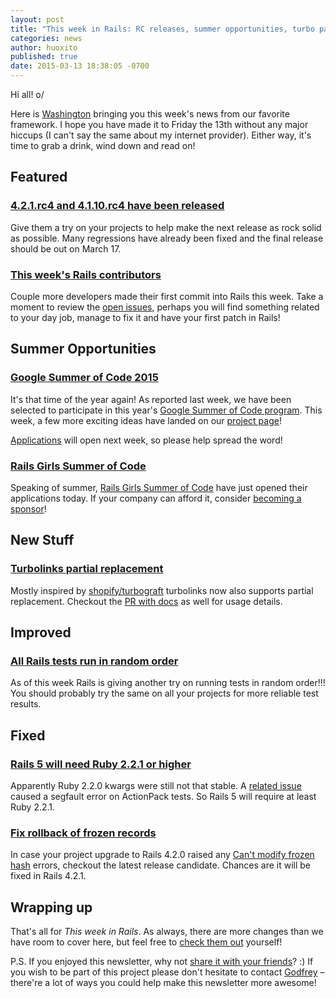 ```yaml
---
layout: post
title: "This week in Rails: RC releases, summer opportunities, turbo partials and more!"
categories: news
author: huoxito
published: true
date: 2015-03-13 18:38:05 -0700
---
```


Hi all! o/

Here is [Washington](https://twitter.com/huoxito) bringing you this week's news from our favorite framework. I hope you have made it to Friday the 13th without any major hiccups (I can't say the same about my internet provider). Either way, it's time to grab a drink, wind down and read on!

## Featured

### [4.2.1.rc4 and 4.1.10.rc4 have been released](https://rubyonrails.org/2015/3/12/Rails-4-2-1-rc4-and-4-1-10-rc4-have-been-released)

Give them a try on your projects to help make the next release as rock solid as possible. Many regressions have already been fixed and the final release should be out on March 17.

### [This week's Rails contributors](http://contributors.rubyonrails.org/contributors/in-time-window/this-week)

Couple more developers made their first commit into Rails this week. Take a moment to review the [open issues](https://github.com/rails/rails/issues), perhaps you will find something related to your day job, manage to fix it and have your first patch in Rails!

## Summer Opportunities

### [Google Summer of Code 2015](https://rubyonrails.org/2015/3/4/google-summer-of-code-2015)

It's that time of the year again! As reported last week, we have been selected to participate in this year's [Google Summer of Code program](https://developers.google.com/open-source/soc). This week, a few more exciting ideas have landed on our [project page](https://github.com/railsgsoc/ideas/wiki/2015-Ideas)!

[Applications](https://www.google-melange.com/gsoc/homepage/google/gsoc2015) will open next week, so please help spread the word!

### [Rails Girls Summer of Code](http://railsgirlssummerofcode.org/blog/2015-applications-open)

Speaking of summer, [Rails Girls Summer of Code](http://railsgirlssummerofcode.org) have just opened their applications today. If your company can afford it, consider [becoming a sponsor](http://railsgirlssummerofcode.org/sponsors)!

## New Stuff

### [Turbolinks partial replacement](https://github.com/rails/turbolinks/pull/468)

Mostly inspired by [shopify/turbograft](https://github.com/Shopify/turbograft) turbolinks now also supports partial replacement. Checkout the [PR with docs](https://github.com/rails/turbolinks/pull/475) as well for usage details.

## Improved

### [All Rails tests run in random order](https://github.com/rails/rails/pull/19221)

As of this week Rails is giving another try on running tests in random order!!! You should probably try the same on all your projects for more reliable test results.

## Fixed

### [Rails 5 will need Ruby 2.2.1 or higher](https://github.com/rails/rails/commit/8ed0b89b)

Apparently Ruby 2.2.0 kwargs were still not that stable. A [related issue](https://bugs.ruby-lang.org/issues/10685) caused a segfault error on ActionPack tests. So Rails 5 will require at least Ruby 2.2.1.

### [Fix rollback of frozen records](https://github.com/rails/rails/pull/18200)

In case your project upgrade to Rails 4.2.0 raised any [Can't modify frozen hash](https://github.com/rails/rails/issues/18191) errors, checkout the latest release candidate. Chances are it will be fixed in Rails 4.2.1.

## Wrapping up

That's all for _This week in Rails_. As always, there are more changes than we have room to cover here, but feel free to [check them out](https://github.com/rails/rails/commits/master) yourself!

P.S. If you enjoyed this newsletter, why not [share it with your friends](https://rails-weekly.ongoodbits.com)? :) If you wish to be part of this project please don't hesitate to contact [Godfrey](mailto:godfrey@brewhouse.io) – there're a lot of ways you could help make this newsletter more awesome!


